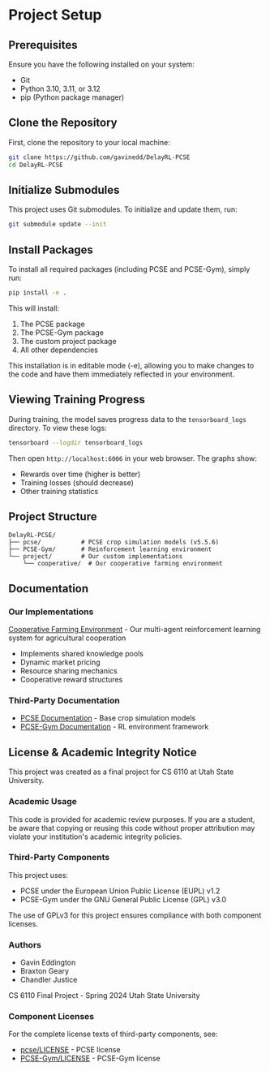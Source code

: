 # Project Setup

## Prerequisites

Ensure you have the following installed on your system:
- Git
- Python 3.10, 3.11, or 3.12
- pip (Python package manager)

## Clone the Repository

First, clone the repository to your local machine:

```bash
git clone https://github.com/gavinedd/DelayRL-PCSE
cd DelayRL-PCSE
```

## Initialize Submodules

This project uses Git submodules. To initialize and update them, run:

```bash
git submodule update --init
```

## Install Packages

To install all required packages (including PCSE and PCSE-Gym), simply run:

```bash
pip install -e .
```

This will install:
1. The PCSE package
2. The PCSE-Gym package
3. The custom project package
4. All other dependencies

This installation is in editable mode (-e), allowing you to make changes to the code and have them immediately reflected in your environment.

## Viewing Training Progress

During training, the model saves progress data to the `tensorboard_logs` directory. To view these logs:

```bash
tensorboard --logdir tensorboard_logs
```

Then open `http://localhost:6006` in your web browser. The graphs show:
- Rewards over time (higher is better)
- Training losses (should decrease)
- Other training statistics

## Project Structure

```
DelayRL-PCSE/
├── pcse/           # PCSE crop simulation models (v5.5.6)
├── PCSE-Gym/       # Reinforcement learning environment
└── project/        # Our custom implementations
    └── cooperative/  # Our cooperative farming environment
```

## Documentation

### Our Implementations
[Cooperative Farming Environment](project/cooperative/README.md) - Our multi-agent reinforcement learning system for agricultural cooperation
  - Implements shared knowledge pools
  - Dynamic market pricing
  - Resource sharing mechanics
  - Cooperative reward structures

### Third-Party Documentation
- [PCSE Documentation](https://pcse.readthedocs.io/en/stable/) - Base crop simulation models
- [PCSE-Gym Documentation](https://cropgym.ai/) - RL environment framework

## License & Academic Integrity Notice

This project was created as a final project for CS 6110 at Utah State University.

### Academic Usage
This code is provided for academic review purposes. If you are a student, be aware that copying or reusing this code without proper attribution may violate your institution's academic integrity policies.

### Third-Party Components
This project uses:
- PCSE under the European Union Public License (EUPL) v1.2
- PCSE-Gym under the GNU General Public License (GPL) v3.0

The use of GPLv3 for this project ensures compliance with both component licenses.

### Authors
- Gavin Eddington
- Braxton Geary
- Chandler Justice

CS 6110 Final Project - Spring 2024
Utah State University

### Component Licenses
For the complete license texts of third-party components, see:
- [pcse/LICENSE](pcse/LICENSE) - PCSE license
- [PCSE-Gym/LICENSE](PCSE-Gym/LICENSE) - PCSE-Gym license




